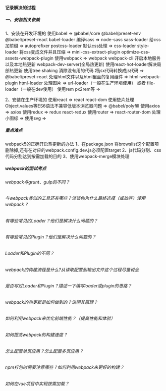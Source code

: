 #### 记录解决的过程
##### 一、安装相关依赖
1、安装在开发环境的
  使用babel => @babel/core @babel/preset-env @babel/preset-react babel-loader
  编译sass => node-sass sass-loader
  给css加前缀 => autoprefixer postcss-loader
  默认css处理 => css-loader style-loader
  将css变成文件并且压缩 => mini-css-extract-plugin optimize-css-assets-webpack-plugin
  使用webpack => webpack webpack-cli 
  开启本地服务以及本地热更新 webpack-dev-server(全局热更新)
  使用react-hot-loader解决局部热更新
  使用tree shaking 消除没有用的代码
  将jsx代码转换成js代码 => @babel/preset-react
  处理html文件以及html里面的复用组件 => html-webpack-plugin html-loader
  处理图片 => url-loader（一般在生产环境使用） 或者 file-loader（一般在dev使用）
  使用rem px2rem等 => 

2、安装在生产环境的
  使用react => react react-dom
  使用垫片处理Object.values等ES6语法不兼容低版本浏览器问题 => @babel/polyfill
  使用axios => axios
  使用redux => redux react-redux
  使用router => react-router-dom
  处理小图标 => 
  使用svg => 
  
##### 重点难点
webpack5的正确开启热更新的办法
1、在package.json  将browslist这个配置项删除掉,还有在对应的webpack.config.dev.js必须配置target
2、js代码分割、css代码分割达到按需加载的目的
3、使用webpack-merge模块处理

##### webpack的面试考点
###### webpack与grunt、gulp的不同？
###### 与webpack类似的工具还有哪些？谈谈你为什么最终选择（或放弃）使用webpack？
###### 有哪些常见的Loader？他们是解决什么问题的？
###### 有哪些常见的Plugin？他们是解决什么问题的？
###### Loader和Plugin的不同？
###### webpack的构建流程是什么?从读取配置到输出文件这个过程尽量说全
###### 是否写过Loader和Plugin？描述一下编写loader或plugin的思路？
###### webpack的热更新是如何做到的？说明其原理？
###### 如何利用webpack来优化前端性能？（提高性能和体验）
###### 如何提高webpack的构建速度？
###### 怎么配置单页应用？怎么配置多页应用？
###### npm打包时需要注意哪些？如何利用webpack来更好的构建？
###### 如何在vue项目中实现按需加载？
